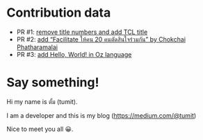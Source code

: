 # Contribution data

- PR #1: [remove title numbers and add TCL title](https://github.com/thedataengineeringbook/thedataengineeringbook/pull/67)
- PR #2: [add “Facilitate ให้คน 20 คนตัดสินใจร่วมกัน” by Chokchai Phatharamalai](https://github.com/NongSnail/codejourney_internship_stories/pull/20)
- PR #3: [add Hello, World! in Oz language](https://github.com/RealNattawattHongthong/hello-world/pull/13)


# Say something!

Hi my name is ตั้ม (tumit).

I am a developer and this is my blog (https://medium.com/@tumit)

Nice to meet you all 😀.
